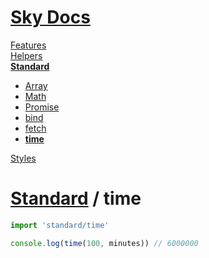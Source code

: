 <!--- This time was auto-generated using "npx sky readme build" --> 

# [Sky Docs](/README.md)

[Features](../../features/Features.md)   
[Helpers](../../helpers/Helpers.md)   
**[Standard](../../standard/Standard.md)**   
* [Array](../../standard/Array/Array.md)
* [Math](../../standard/Math/Math.md)
* [Promise](../../standard/Promise/Promise.md)
* [bind](../../standard/bind/bind.md)
* [fetch](../../standard/fetch/fetch.md)
* **[time](../../standard/time/time.md)**
  
[Styles](../../styles/Styles.md)   

# [Standard](../../standard/Standard.md) / time

```typescript
import 'standard/time'

console.log(time(100, minutes)) // 6000000

```